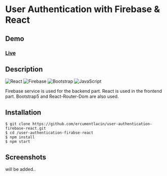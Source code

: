 # User Authentication with Firebase & React

## Demo
### [Live](https://nervous-jones-824728.netlify.app/)

## Description

![React](https://img.shields.io/badge/-React-61DAFB?style=flat-square&logo=react&logoColor=ffffff) ![Firebase](https://i.hizliresim.com/OenOjN.png) ![Bootstrap](https://img.shields.io/badge/-Bootstrap-563D7C?style=flat-square&logo=Bootstrap) 
![JavaScript](https://img.shields.io/badge/-JavaScript-%23F7DF1C?style=flat-square&logo=javascript&logoColor=000000&labelColor=%23F7DF1C&color=%23FFCE5A)


Firebase service is used for the backend part. React is used in the frontend part.
Bootstrap5 and React-Router-Dom are also used.

## Installation

```
$ git clone https://github.com/ercumentlacin/user-authentication-firebase-react.git
$ cd /user-authentication-firabse-react
$ npm install
$ npm start
```

## Screenshots

will be added..
